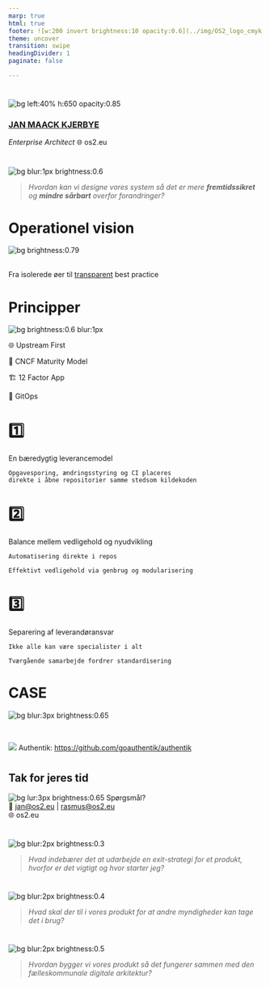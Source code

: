 ```yaml
---
marp: true
html: true
footer: ![w:200 invert brightness:10 opacity:0.6](../img/OS2_logo_cmyk.svg)
theme: uncover
transition: swipe
headingDivider: 1
paginate: false

---
```

#
![bg left:40% h:650 opacity:0.85](https://images.pexels.com/photos/6168066/pexels-photo-6168066.jpeg?auto=compress&cs=tinysrgb&w=1260&h=750&dpr=1)

### [JAN MAACK KJERBYE]()
*Enterprise Architect*
🌐 os2.eu

<!-- _footer: "📧 jan@os2.eu " -->


#
<!-- class: invert -->

![bg blur:1px brightness:0.6](https://images.pexels.com/photos/9392906/pexels-photo-9392906.jpeg)
> _Hvordan kan vi designe vores system så det er mere **fremtidssikret** og **mindre sårbart** overfor forandringer?_


# Operationel vision 
![bg brightness:0.79](https://images.pexels.com/photos/11643462/pexels-photo-11643462.jpeg)
<br>
<br>



Fra isolerede øer til [transparent]() best practice


<!--Hver leverandør har historisk haft egene interne ikke tilgængelige processer
  Vi anbefaler automatiseret transparent CI i repositoryet til legacy produkter og implemeterer det i alle nye produkter
  Alle kan  
  
  - Manglende transparens i produkternes sikkerhed
- Uensartede leverancemønstre og dokumentation
- Begrænset mulighed for automatiseret kontrol -->


# Principper
![bg brightness:0.6 blur:1px](https://images.pexels.com/photos/18879411/pexels-photo-18879411.jpeg)

🌐 Upstream First

🧭 CNCF Maturity Model

🏗️ 12 Factor App

🔄 GitOps


<!-- 
🛡️ Stateless og isolerede services 
<sub>– reduceret angrebsflade </sub>

👁️ Transparent deklarativ pipeline 
<sub>- minimerer risiko for uautoriserede ændringer.</sub>

Eksplicit deklaration af afhængigheder
<sub>- reducerer risiko for nedarvede sårbarheder</sub>
-->

# :one: 
En bæredygtig leverancemodel
<br>
```
Opgavesporing, ændringsstyring og CI placeres 
direkte i åbne repositorier samme stedsom kildekoden

```

# :two:
Balance mellem vedligehold og nyudvikling
<br>
```
Automatisering direkte i repos

Effektivt vedligehold via genbrug og modularisering
```

# :three: 
Separering af leverandøransvar
<br>
```
Ikke alle kan være specialister i alt

Tværgående samarbejde fordrer standardisering

```

# CASE
![bg blur:3px brightness:0.65](https://images.pexels.com/photos/115642/pexels-photo-115642.jpeg)

<br>

![](https://avatars.githubusercontent.com/u/82976448?s=48&v=4) Authentik: https://github.com/goauthentik/authentik

#

<!--  Udgangspunktet

- OS2-fællesskabet bygger på tillid og samarbejde
- Leverandørstyrede leverancer med varierende sikkerhedsniveau
- Behov for bedre overblik og ensartethed

 Problemstillingen

- Manglende transparens i produkternes sikkerhed
- Uensartede leverancemønstre og dokumentation
- Begrænset mulighed for automatiseret kontrol

## Rejsen mod forbedring

- Ønske om datadrevet transparens
- Introduktion af fælles sikkerhedskrav og målepunkter
- Automatisering af sikkerhedstjek og rapportering

---

## Mål og vision

- Ensartet sikkerhed på tværs af OS2-produkter
- Automatiserede processer for validering og dokumentation
- Styrket tillid gennem gennemsigtighed og data

---

## Hvad betyder det for fællesskabet?

- Bedre beslutningsgrundlag for kommuner og leverandører
- Øget kvalitet og sikkerhed i open source-løsninger
- Et stærkere og mere professionelt OS2-fællesskab

-->

## Tak for jeres tid
![bg lur:3px brightness:0.65](https://images.pexels.com/photos/9352/glass-time-watch-business.jpg)
Spørgsmål?  
📧 jan@os2.eu | rasmus@os2.eu  
🌐 os2.eu

#

#

![bg blur:2px brightness:0.3](https://images.pexels.com/photos/235975/pexels-photo-235975.jpeg)
>*Hvad indebærer det at udarbejde en exit-strategi for et produkt, hvorfor er det vigtigt og hvor starter jeg?*

#
![bg blur:2px brightness:0.4](https://images.pexels.com/photos/3944307/pexels-photo-3944307.jpeg)
>*Hvad skal der til i vores produkt for at andre myndigheder kan tage det i brug?*

#
![bg blur:2px brightness:0.5](https://images.pexels.com/photos/4491830/pexels-photo-4491830.jpeg)
>*Hvordan bygger vi vores produkt så det fungerer sammen med den fælleskommunale digitale arkitektur?*
